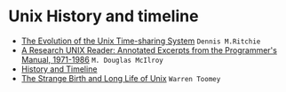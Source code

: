 # Unix History and timeline

* [The Evolution of the Unix Time-sharing System](https://www.bell-labs.com/usr/dmr/www/hist.html) `Dennis M.Ritchie`
* [A Research UNIX Reader: Annotated Excerpts from the Programmer's Manual, 1971-1986](http://www.cs.dartmouth.edu/~doug/reader.pdf) `M. Douglas McIlroy`
* [History and Timeline](http://www.unix.org/what_is_unix/history_timeline.html)
* [The Strange Birth and Long Life of Unix](https://spectrum.ieee.org/tech-history/cyberspace/the-strange-birth-and-long-life-of-unix) `Warren Toomey`

